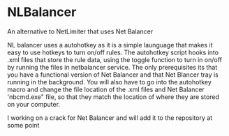 # NLBalancer
An alternative to NetLimiter that uses Net Balancer

NL balancer uses a autohotkey as it is a simple launguage that makes it easy to use hotkeys to turn on/off rules.
The autohotkey script hooks into .xml files that store the rule data, using the toggle function to turn in on/off by running the files in netbalancer service.
The only prerequisites its that you have a functional version of Net Balancer and that Net Blancer tray is running in the background.
You will also have to go into the autohotkey macro and change the file location of the .xml files and Net Balancer 'nbcmd.exe" file, so that they match the location of where they are stored on your computer.

I working on a crack for Net Balancer and will add it to the repository at some point
